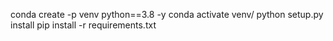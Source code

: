 conda create -p venv python==3.8 -y
conda activate venv/
python setup.py install
pip install -r requirements.txt
